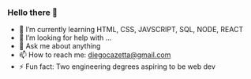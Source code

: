 ### Hello there 👋

- 🌱 I’m currently learning HTML, CSS, JAVSCRIPT, SQL, NODE, REACT
- 🤔 I’m looking for help with ...
- 💬 Ask me about anything
- 📫 How to reach me: diegocazetta@gmail.com
- ⚡ Fun fact: Two engineering degrees aspiring to be web dev
